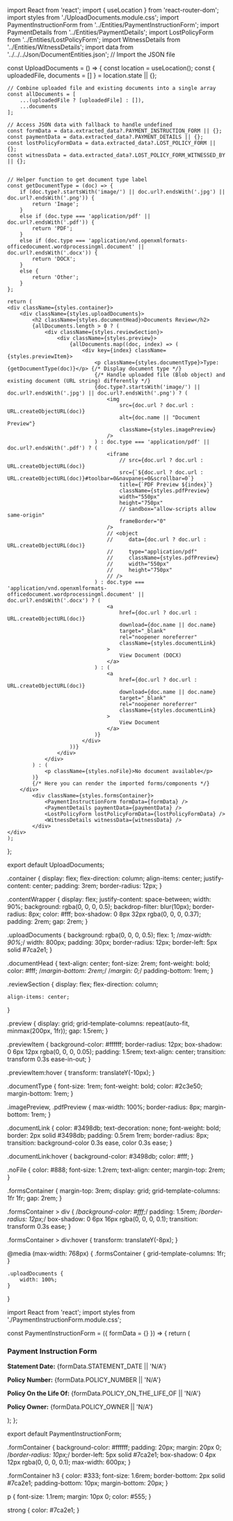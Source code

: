 import React from 'react';
import { useLocation } from 'react-router-dom';
import styles from './UploadDocuments.module.css';
import PaymentInstructionForm from '../Entities/PaymentInstructionForm';
import PaymentDetails from '../Entities/PaymentDetails';
import LostPolicyForm from '../Entities/LostPolicyForm';
import WitnessDetails from '../Entities/WitnessDetails';
import data from '../../../Json/DocumentEntities.json'; // Import the JSON file


const UploadDocuments = () => {
    const location = useLocation();
    const { uploadedFile, documents = [] } = location.state || {};

    // Combine uploaded file and existing documents into a single array
    const allDocuments = [
        ...(uploadedFile ? [uploadedFile] : []),
        ...documents
    ];

    // Access JSON data with fallback to handle undefined
    const formData = data.extracted_data?.PAYMENT_INSTRUCTION_FORM || {};
    const paymentData = data.extracted_data?.PAYMENT_DETAILS || {};
    const lostPolicyFormData = data.extracted_data?.LOST_POLICY_FORM || {};
    const witnessData = data.extracted_data?.LOST_POLICY_FORM_WITNESSED_BY || {};


    // Helper function to get document type label
    const getDocumentType = (doc) => {
        if (doc.type?.startsWith('image/') || doc.url?.endsWith('.jpg') || doc.url?.endsWith('.png')) {
            return 'Image';
        }
        else if (doc.type === 'application/pdf' || doc.url?.endsWith('.pdf')) {
            return 'PDF';
        }
        else if (doc.type === 'application/vnd.openxmlformats-officedocument.wordprocessingml.document' || doc.url?.endsWith('.docx')) {
            return 'DOCX';
        }
        else {
            return 'Other';
        }
    };

    return (
    <div className={styles.container}>    
        <div className={styles.uploadDocuments}>
            <h2 className={styles.documentHead}>Documents Review</h2>
            {allDocuments.length > 0 ? (
                <div className={styles.reviewSection}>
                    <div className={styles.preview}>
                        {allDocuments.map((doc, index) => (
                            <div key={index} className={styles.previewItem}>
                                <p className={styles.documentType}>Type: {getDocumentType(doc)}</p> {/* Display document type */}
                                {/* Handle uploaded file (Blob object) and existing document (URL string) differently */}
                                {doc.type?.startsWith('image/') || doc.url?.endsWith('.jpg') || doc.url?.endsWith('.png') ? (
                                    <img
                                        src={doc.url ? doc.url : URL.createObjectURL(doc)}
                                        alt={doc.name || "Document Preview"}
                                        className={styles.imagePreview}
                                    />
                                ) : doc.type === 'application/pdf' || doc.url?.endsWith('.pdf') ? (
                                    <iframe
                                        // src={doc.url ? doc.url : URL.createObjectURL(doc)}
                                        src={`${doc.url ? doc.url : URL.createObjectURL(doc)}#toolbar=0&navpanes=0&scrollbar=0`}
                                        title={`PDF Preview ${index}`}
                                        className={styles.pdfPreview}
                                        width="550px"
                                        height="750px"
                                        // sandbox="allow-scripts allow same-origin"
                                        frameBorder="0"
                                    />
                                    // <object
                                    //     data={doc.url ? doc.url : URL.createObjectURL(doc)}
                                    //     type="application/pdf"
                                    //     className={styles.pdfPreview}
                                    //     width="550px"
                                    //     height="750px"
                                    // />
                                ) : doc.type === 'application/vnd.openxmlformats-officedocument.wordprocessingml.document' || doc.url?.endsWith('.docx') ? (
                                    <a
                                        href={doc.url ? doc.url : URL.createObjectURL(doc)}
                                        download={doc.name || doc.name}
                                        target="_blank"
                                        rel="noopener noreferrer"
                                        className={styles.documentLink}
                                    >
                                        View Document (DOCX)
                                    </a>
                                ) : (
                                    <a
                                        href={doc.url ? doc.url : URL.createObjectURL(doc)}
                                        download={doc.name || doc.name}
                                        target="_blank"
                                        rel="noopener noreferrer"
                                        className={styles.documentLink}
                                    >
                                        View Document
                                    </a>
                                )}
                            </div>
                        ))}
                    </div>
                </div>
            ) : (
                <p className={styles.noFile}>No document available</p>
            )}
            {/* Here you can render the imported forms/components */}
        </div>
            <div className={styles.formsContainer}>
                <PaymentInstructionForm formData={formData} />
                <PaymentDetails paymentData={paymentData} />
                <LostPolicyForm lostPolicyFormData={lostPolicyFormData} />
                <WitnessDetails witnessData={witnessData} />
            </div>
    </div>    
    );
};

export default UploadDocuments;


.container {
    display: flex;
    flex-direction: column;
    align-items: center;
    justify-content: center;
    padding: 3rem;
    border-radius: 12px;
}

.contentWrapper {
    display: flex;
    justify-content: space-between;
    width: 90%;
    background: rgba(0, 0, 0, 0.5);
    backdrop-filter: blur(10px);
    border-radius: 8px;
    color: #fff;
    box-shadow: 0 8px 32px rgba(0, 0, 0, 0.37);
    padding: 2rem;
    gap: 2rem;
}

.uploadDocuments {
    background: rgba(0, 0, 0, 0.5);
    flex: 1;
    /*max-width: 90%;*/
    width: 800px;
        padding: 30px;
        border-radius: 12px;
        border-left: 5px solid #7ca2e1;
}

.documentHead {
    text-align: center;
    font-size: 2rem;
    font-weight: bold;
    color: #fff;
    /*margin-bottom: 2rem;*/
    /*margin: 0;*/
    padding-bottom: 1rem;
}

.reviewSection {
    display: flex;
    flex-direction: column;
        

    align-items: center;
}

.preview {
    display: grid;
    grid-template-columns: repeat(auto-fit, minmax(200px, 1fr));
    gap: 1.5rem;
}

.previewItem {
    background-color: #ffffff;
    border-radius: 12px;
    box-shadow: 0 6px 12px rgba(0, 0, 0, 0.05);
    padding: 1.5rem;
    text-align: center;
    transition: transform 0.3s ease-in-out;
}

.previewItem:hover {
    transform: translateY(-10px);
}

.documentType {
    font-size: 1rem;
    font-weight: bold;
    color: #2c3e50;
    margin-bottom: 1rem;
}

.imagePreview, .pdfPreview {
    max-width: 100%;
    border-radius: 8px;
    margin-bottom: 1rem;
}

.documentLink {
    color: #3498db;
    text-decoration: none;
    font-weight: bold;
    border: 2px solid #3498db;
    padding: 0.5rem 1rem;
    border-radius: 8px;
    transition: background-color 0.3s ease, color 0.3s ease;
}

.documentLink:hover {
    background-color: #3498db;
    color: #fff;
}

.noFile {
    color: #888;
    font-size: 1.2rem;
    text-align: center;
    margin-top: 2rem;
}

.formsContainer {
    margin-top: 3rem;
    display: grid;
    grid-template-columns: 1fr 1fr;
    gap: 2rem;
}

.formsContainer > div {
    /*background-color: #fff;*/
    padding: 1.5rem;
    /*border-radius: 12px;*/
    box-shadow: 0 6px 16px rgba(0, 0, 0, 0.1);
    transition: transform 0.3s ease;
}

.formsContainer > div:hover {
    transform: translateY(-8px);
}

@media (max-width: 768px) {
    .formsContainer {
        grid-template-columns: 1fr;
    }

    .uploadDocuments {
        width: 100%;
    }
}

import React from 'react';
import styles from './PaymentInstructionForm.module.css';

const PaymentInstructionForm = ({ formData = {} }) => {
    return (
        <div className={styles.formContainer}>
            <h3>Payment Instruction Form</h3>
            <p><strong>Statement Date:</strong> {formData.STATEMENT_DATE || 'N/A'}</p>
            <p><strong>Policy Number:</strong> {formData.POLICY_NUMBER || 'N/A'}</p>
            <p><strong>Policy On the Life Of:</strong> {formData.POLICY_ON_THE_LIFE_OF || 'N/A'}</p>
            <p><strong>Policy Owner:</strong> {formData.POLICY_OWNER || 'N/A'}</p>
        </div>
    );
};

export default PaymentInstructionForm;

.formContainer {
    background-color: #ffffff;
    padding: 20px;
    margin: 20px 0;
    /*border-radius: 10px;*/
    border-left: 5px solid #7ca2e1;
    box-shadow: 0 4px 12px rgba(0, 0, 0, 0.1);
    max-width: 600px;
}

.formContainer h3 {
    color: #333;
    font-size: 1.6rem;
    border-bottom: 2px solid #7ca2e1;
    padding-bottom: 10px;
    margin-bottom: 20px;
}

p {
    font-size: 1.1rem;
    margin: 10px 0;
    color: #555;
}

strong {
    color: #7ca2e1;
}
